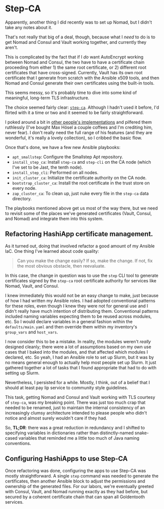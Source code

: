 # Step-CA

Apparently, another thing I did recently was to set up Nomad, but I didn't take any notes about it.

That's not really that big of a deal, though, because what I _need_ to do is to get Nomad and Consul and Vault working together, and currently they aren't.

This is complicated by the fact that if I _do_ want AutoEncrypt working between Nomad and Consul, the two have to have a certificate chain proceeding from either 1) the same root certificate, or 2) different root certificates that have cross-signed. Currently, Vault has its own root certificate that I generate from scratch with the Ansible x509 tools, and then Nomad and Consul generate their own certificates using the built-in tools.

This seems messy, so it's probably time to dive into some kind of meaningful, long-term TLS infrastructure.

The choice seemed fairly clear: [`step-ca`](https://smallstep.com/docs/step-ca/). Although I hadn't used it before, I'd flirted with it a time or two and it seemed to be fairly straightforward.

I poked around a bit in [other people's implementations](https://github.com/maxhoesel-ansible/ansible-collection-smallstep/tree/main) and pilfered them ruthlessly (I've bought Max Hösel a couple coffees and I'm crediting him, never fear). I don't really need the full range of his features (and they are wonderful, it's really a lovely collection), so I cribbed the basic flow.

Once that's done, we have a few new Ansible playbooks:
- `apt_smallstep`: Configure the Smallstep Apt repository.
- `install_step_ca`: Install `step-ca` and `step-cli` on the CA node (which I've set to be Jast, the tenth node).
- `install_step_cli`: Performed on all nodes.
- `init_cluster_ca`: Initialize the certificate authority on the CA node.
- `bootstrap_cluster_ca`: Install the root certificate in the trust store on every node.
- `zap_cluster_ca`: To clean up, just nuke every file in the `step-ca` data directory.

The playbooks mentioned above get us most of the way there, but we need to revisit some of the places we've generated certificates (Vault, Consul, and Nomad) and integrate them into this system.

## Refactoring HashiApp certificate management.

As it turned out, doing that involved refactor a good amount of my Ansible IaC. One thing I've learned about code quality:

> Can you make the change easily? If so, make the change. If not, fix the most obvious obstacle, then reevaluate.

In this case, the change in question was to use the `step` CLI tool to generate certificates signed by the `step-ca` root certificate authority for services like Nomad, Vault, and Consul.

I knew immediately this would not be an easy change to make, just because of how I had written my Ansible roles. I had adopted conventional patterns for these roles, even though I knew they were not for general use and I didn't really have much intention of distributing them. Conventional patterns included naming variables expecting them to be reused across modules, etc. So I would declare variables in a general fashion within the `defaults/main.yaml` and then override them within my inventory's `group_vars` and `host_vars`.

I now consider this to be a mistake. In reality, the modules weren't _really_ designed cleanly; there were a lot of assumptions based on my own use cases that I baked into the modules, and that affected which modules I declared, etc. So yeah, I had an Ansible role to set up Slurm, but it was by no means general enough to actually help most people set up Slurm. It just gathered together a lot of tasks that I found appropriate that had to do with setting up Slurm.

Nevertheless, I persisted for a while. Mostly, I think, out of a belief that I should at least pay lip service to community style guidelines.

This task, getting Nomad and Consul and Vault working with TLS courtesy of `step-ca`, was my breaking point. There was just too much crap that needed to be renamed, just to maintain the internal consistency of an increasingly clumsy architecture intended to please people who didn't notice and almost surely wouldn't care if they had.

So, **TL;DR**: there was a great reduction in redundancy and I shifted to specifying variables in dictionaries rather than distinctly-named snake-cased variables that reminded me a little too much of Java naming conventions.

## Configuring HashiApps to use Step-CA

Once refactoring was done, configuring the apps to use Step-CA was mostly straightforward. A single `step` command was needed to generate the certificates, then another Ansible block to adjust the permissions and ownership of the generated files. For our labors, we're eventually greeted with Consul, Vault, and Nomad running exactly as they had before, but secured by a coherent certificate chain that can span all Goldentooth services.
